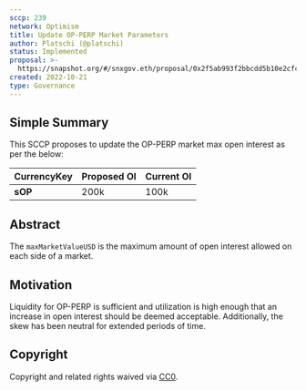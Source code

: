 ```yaml
---
sccp: 239
network: Optimism
title: Update OP-PERP Market Parameters
author: Platschi (@platschi)
status: Implemented
proposal: >-
  https://snapshot.org/#/snxgov.eth/proposal/0x2f5ab993f2bbcdd5b10e2cfc2263542507323cacdb041c9c1ebf0a276e86aadd
created: 2022-10-21
type: Governance
---
```


## Simple Summary

<!--"If you can't explain it simply, you don't understand it well enough." Provide a simplified and layman-accessible explanation of the SCCP.-->

This SCCP proposes to update the OP-PERP market max open interest as per the below:

| **CurrencyKey**  | **Proposed OI**  | **Current OI**  |
|----------------- |-------------------- |------------------- |
|    **sOP**    |          200k          |         100k          |

## Abstract

<!--A short (~200 word) description of the variable change proposed.-->

The `maxMarketValueUSD` is the maximum amount of open interest allowed on each side of a market.

## Motivation

<!--The motivation is critical for SCCPs that want to update variables within Synthetix. It should clearly explain why the existing variable is not incentive aligned. SCCP submissions without sufficient motivation may be rejected outright.-->

Liquidity for OP-PERP is sufficient and utilization is high enough that an increase in open interest should be deemed acceptable. Additionally, the skew has been neutral for extended periods of time.

## Copyright

Copyright and related rights waived via [CC0](https://creativecommons.org/publicdomain/zero/1.0/).
